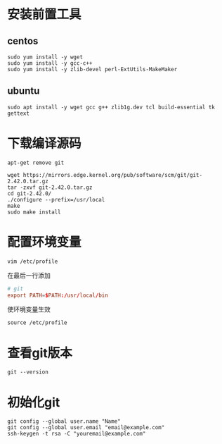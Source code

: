 # 安装前置工具

## centos

```
sudo yum install -y wget
sudo yum install -y gcc-c++
sudo yum install -y zlib-devel perl-ExtUtils-MakeMaker
```

## ubuntu

```
sudo apt install -y wget gcc g++ zlib1g.dev tcl build-essential tk gettext
```

# 下载编译源码

```
apt-get remove git

wget https://mirrors.edge.kernel.org/pub/software/scm/git/git-2.42.0.tar.gz
tar -zxvf git-2.42.0.tar.gz 
cd git-2.42.0/
./configure --prefix=/usr/local
make
sudo make install
```

# 配置环境变量

```
vim /etc/profile
```
在最后一行添加
```conf
# git
export PATH=$PATH:/usr/local/bin
```
使环境变量生效
```
source /etc/profile
```

# 查看git版本

```
git --version
```

# 初始化git

```
git config --global user.name "Name"
git config --global user.email "email@example.com"
ssh-keygen -t rsa -C "youremail@example.com"
```
